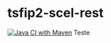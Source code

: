 # tsfip2-scel-rest
[![Java CI with Maven](https://github.com/ffvprogweb/tsfip2-scel-rest/actions/workflows/maven.yml/badge.svg)](https://github.com/ffvprogweb/tsfip2-scel-rest/actions/workflows/maven.yml)
Teste

